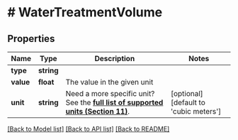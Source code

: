 # # WaterTreatmentVolume

## Properties

Name | Type | Description | Notes
------------ | ------------- | ------------- | -------------
**type** | **string** |  |
**value** | **float** | The value in the given unit |
**unit** | **string** | Need a more specific unit? See the **[full list of supported units (Section 11)](https://convert.js.org/types/_unitsbymeasureraw)**. | [optional] [default to 'cubic meters']

[[Back to Model list]](../../README.md#models) [[Back to API list]](../../README.md#endpoints) [[Back to README]](../../README.md)
